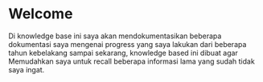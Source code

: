 # Welcome

Di knowledge base ini saya akan mendokumentasikan beberapa dokumentasi saya mengenai progress yang saya lakukan dari beberapa tahun kebelakang sampai sekarang, knowledge based ini dibuat agar Memudahkan saya untuk recall beberapa informasi lama yang sudah tidak saya ingat. 
